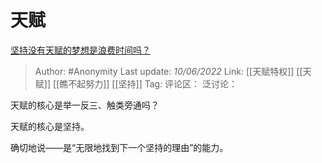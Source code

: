# 天赋
[坚持没有天赋的梦想是浪费时间吗？](https://www.zhihu.com/question/529222173/answer/2522013890)

> Author: #Anonymity
> Last update: *10/06/2022*
> Link: [[天赋特权]] [[天赋]] [[瞧不起努力]] [[坚持]]
> Tag:
> 评论区：
> 泛讨论：

天赋的核心是举一反三、触类旁通吗？

天赋的核心是坚持。

确切地说——是“无限地找到下一个坚持的理由”的能力。
